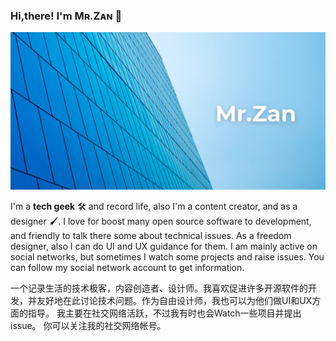 ### Hi,there! I'm Mʀ.Zᴀɴ 👋

![Banner](./banner.png)

I'm a **tech geek** 🛠 and record life, also I'm a content creator, and as a designer 🖌. I love for boost many open source software to development, and friendly to talk there some about technical issues. As a freedom designer, also I can do UI and UX guidance for them. 
I am mainly active on social networks, but sometimes I watch some projects and raise issues. You can follow my social network account to get information.

一个记录生活的技术极客，内容创造者、设计师。我喜欢促进许多开源软件的开发，并友好地在此讨论技术问题。作为自由设计师，我也可以为他们做UI和UX方面的指导。
我主要在社交网络活跃，不过我有时也会Watch一些项目并提出issue。 你可以关注我的社交网络帐号。

